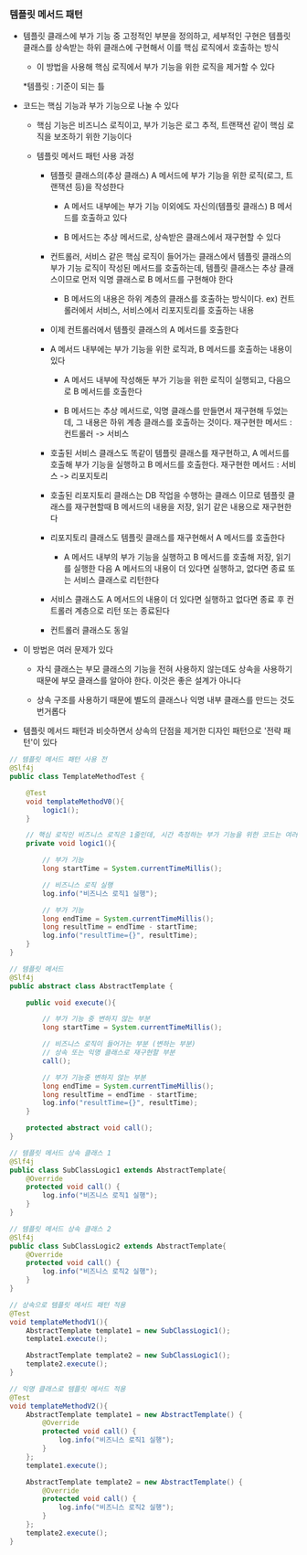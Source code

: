 ### 템플릿 메서드 패턴

* 템플릿 클래스에 부가 기능 중 고정적인 부분을 정의하고, 세부적인 구현은 템플릿 클래스를 상속받는 하위 클래스에 구현해서 이를 핵심 로직에서 호출하는 방식

    - 이 방법을 사용해 핵심 로직에서 부가 기능을 위한 로직을 제거할 수 있다 

    *템플릿 : 기준이 되는 틀

* 코드는 핵심 기능과 부가 기능으로 나눌 수 있다

    - 핵심 기능은 비즈니스 로직이고, 부가 기능은 로그 추적, 트랜잭션 같이 핵심 로직을 보조하기 위한 기능이다

    - 템플릿 메서드 패턴 사용 과정
    
        - 템플릿 클래스의(추상 클래스) A 메서드에 부가 기능을 위한 로직(로그, 트랜잭션 등)을 작성한다

            - A 메서드 내부에는 부가 기능 이외에도 자신의(템플릿 클래스) B 메서드를 호출하고 있다

            - B 메서드는 추상 메서드로, 상속받은 클래스에서 재구현할 수 있다

        - 컨트롤러, 서비스 같은 핵심 로직이 들어가는 클래스에서 템플릿 클래스의 부가 기능 로직이 작성된 메서드를 호출하는데, 템플릿 클래스는 추상 클래스이므로 먼저 익명 클래스로 B 메서드를 구현해야 한다

            - B 메서드의 내용은 하위 계층의 클래스를 호출하는 방식이다. ex) 컨트롤러에서 서비스, 서비스에서 리포지토리를 호출하는 내용

        - 이제 컨트롤러에서 템플릿 클래스의 A 메서드를 호출한다

        - A 메서드 내부에는 부가 기능을 위한 로직과, B 메서드를 호출하는 내용이 있다

            - A 메서드 내부에 작성해둔 부가 기능을 위한 로직이 실행되고, 다음으로 B 메서드를 호출한다

            - B 메서드는 추상 메서드로, 익명 클래스를 만들면서 재구현해 두었는데, 그 내용은 하위 계층 클래스를 호출하는 것이다. 재구현한 메서드 : 컨트롤러 -> 서비스

        - 호출된 서비스 클래스도 똑같이 템플릿 클래스를 재구현하고, A 메서드를 호출해 부가 기능을 실행하고 B 메서드를 호출한다. 재구현한 메서드 : 서비스 -> 리포지토리

        - 호출된 리포지토리 클래스는 DB 작업을 수행하는 클래스 이므로 템플릿 클래스를 재구현할때 B 메서드의 내용을 저장, 읽기 같은 내용으로 재구현한다

        - 리포지토리 클래스도 템플릿 클래스를 재구현해서 A 메서드를 호출한다
        
            - A 메서드 내부의 부가 기능을 실행하고 B 메서드를 호출해 저장, 읽기를 실행한 다음 A 메서드의 내용이 더 있다면 실행하고, 없다면 종료 또는 서비스 클래스로 리턴한다

        - 서비스 클래스도 A 메서드의 내용이 더 있다면 실행하고 없다면 종료 후 컨트롤러 계층으로 리턴 또는 종료된다

        - 컨트롤러 클래스도 동일

* 이 방법은 여러 문제가 있다

    - 자식 클래스는 부모 클래스의 기능을 전혀 사용하지 않는데도 상속을 사용하기 때문에 부모 클래스를 알아야 한다. 이것은 좋은 설계가 아니다

    - 상속 구조를 사용하기 때문에 별도의 클래스나 익명 내부 클래스를 만드는 것도 번거롭다

* 템플릿 메서드 패턴과 비슷하면서 상속의 단점을 제거한 디자인 패턴으로 '전략 패턴'이 있다
  
```java
// 템플릿 메서드 패턴 사용 전
@Slf4j
public class TemplateMethodTest {

    @Test
    void templateMethodV0(){
        logic1();
    }

    // 핵심 로직인 비즈니스 로직은 1줄인데, 시간 측정하는 부가 기능을 위한 코드는 여러줄이다
    private void logic1(){

        // 부가 기능
        long startTime = System.currentTimeMillis();

        // 비즈니스 로직 실행
        log.info("비즈니스 로직1 실행");

        // 부가 기능
        long endTime = System.currentTimeMillis();
        long resultTime = endTime - startTime;
        log.info("resultTime={}", resultTime);
    }
}
```
```java
// 템플릿 메서드 
@Slf4j
public abstract class AbstractTemplate {

    public void execute(){

        // 부가 기능 중 변하지 않는 부분
        long startTime = System.currentTimeMillis();

        // 비즈니스 로직이 들어가는 부분 (변하는 부분)
        // 상속 또는 익명 클래스로 재구현할 부분
        call(); 

        // 부가 기능중 변하지 않는 부분
        long endTime = System.currentTimeMillis();
        long resultTime = endTime - startTime;
        log.info("resultTime={}", resultTime);
    }

    protected abstract void call();
}
```
```java
// 템플릿 메서드 상속 클래스 1
@Slf4j
public class SubClassLogic1 extends AbstractTemplate{
    @Override
    protected void call() {
        log.info("비즈니스 로직1 실행");
    }
}

// 템플릿 메서드 상속 클래스 2
@Slf4j
public class SubClassLogic2 extends AbstractTemplate{
    @Override
    protected void call() {
        log.info("비즈니스 로직2 실행");
    }
}
```
```java
// 상속으로 템플릿 메서드 패턴 적용
@Test
void templateMethodV1(){
    AbstractTemplate template1 = new SubClassLogic1();
    template1.execute();

    AbstractTemplate template2 = new SubClassLogic1();
    template2.execute();
}

// 익명 클래스로 템플릿 메서드 적용
@Test
void templateMethodV2(){
    AbstractTemplate template1 = new AbstractTemplate() {
        @Override
        protected void call() {
            log.info("비즈니스 로직1 실행");
        }
    };
    template1.execute();

    AbstractTemplate template2 = new AbstractTemplate() {
        @Override
        protected void call() {
            log.info("비즈니스 로직2 실행");
        }
    };
    template2.execute();
}
```
